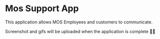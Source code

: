 # Mos Support App


This application allows MOS Employees and customers to communicate.


Screenshot and gifs will be uploaded when the application is complete 🥰🥰
